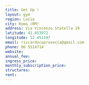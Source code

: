 ```yaml
---
title: Get Up !
layout: gym
region: Lazio
city: Roma (RM)
address: Via Vincenzo Statella 19
latitude: 41.853972
longitude: 12.451197
email: riccardocaprasecca@gmail.com
phone: 06 5514714
website: 
annual_fee: 
ingress_price: 
monthly_subscription_price: 
structures: 
rent: 
---
```


